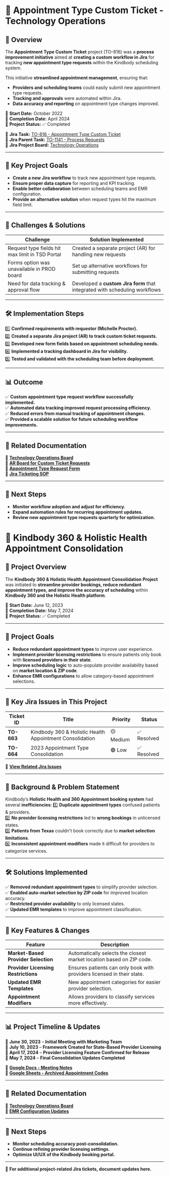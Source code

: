 # 📅 Appointment Type Custom Ticket - Technology Operations

## 📌 Overview
The **Appointment Type Custom Ticket** project (TO-816) was a **process improvement initiative** aimed at **creating a custom workflow in Jira** for tracking **new appointment type requests** within the Kindbody scheduling system.  

This initiative **streamlined appointment management**, ensuring that:
- **Providers and scheduling teams** could easily submit new appointment type requests.
- **Tracking and approvals** were automated within Jira.
- **Data accuracy and reporting** on appointment type changes improved.  

📅 **Start Date:** October 2022  
📅 **Completion Date:** April 2024  
🎯 **Project Status:** ✅ Completed  

📂 **Jira Task:** [TO-816 - Appointment Type Custom Ticket](https://kindbody.atlassian.net/browse/TO-816)  
📂 **Jira Parent Task:** [TO-1141 - Process Requests](https://kindbody.atlassian.net/browse/TO-1141)  
📂 **Jira Project Board:** [Technology Operations](https://kindbody.atlassian.net/secure/BrowseProject.jspa?id=10043)  

---

## 🔹 **Key Project Goals**
- **Create a new Jira workflow** to track new appointment type requests.
- **Ensure proper data capture** for reporting and KPI tracking.
- **Enable better collaboration** between scheduling teams and EMR configuration.
- **Provide an alternative solution** when request types hit the maximum field limit.

---

## 🔎 **Challenges & Solutions**
| **Challenge** | **Solution Implemented** |
|--------------|--------------------------|
| Request type fields hit max limit in TSD Portal | Created a separate project (AR) for handling new requests |
| Forms option was unavailable in PROD board | Set up alternative workflows for submitting requests |
| Need for data tracking & approval flow | Developed a **custom Jira form** that integrated with scheduling workflows |

---

## 🛠 **Implementation Steps**
1️⃣ **Confirmed requirements with requestor (Michelle Proctor).**  
2️⃣ **Created a separate Jira project (AR) to track custom ticket requests.**  
3️⃣ **Developed new form fields based on appointment scheduling needs.**  
4️⃣ **Implemented a tracking dashboard in Jira for visibility.**  
5️⃣ **Tested and validated with the scheduling team before deployment.**  

---

## 📊 **Outcome**
✅ **Custom appointment type request workflow successfully implemented.**  
✅ **Automated data tracking improved request processing efficiency.**  
✅ **Reduced errors from manual tracking of appointment changes.**  
✅ **Provided a scalable solution for future scheduling workflow improvements.**  

---

## 📂 **Related Documentation**
📂 **[Technology Operations Board](https://kindbody.atlassian.net/browse/TO-816)**  
📂 **[AR Board for Custom Ticket Requests](https://kindbody.atlassian.net/jira/servicedesk/projects/AR/queues/custom/242)**  
📂 **[Appointment Type Request Form](https://kindbody.atlassian.net/servicedesk/customer/portal/27/group/71/create/194)**  
📂 **[Jira Ticketing SOP](https://docs.google.com/spreadsheets/d/1V0jLHtA1CkP_21_MWd9lKHkVKzbiMmD3uplK58rhS4g/edit#gid=0)**  

---

## 🚀 **Next Steps**
- **Monitor workflow adoption and adjust for efficiency.**  
- **Expand automation rules for recurring appointment updates.**  
- **Review new appointment type requests quarterly for optimization.**  


# 🏥 Kindbody 360 & Holistic Health Appointment Consolidation

## 📌 Project Overview
The **Kindbody 360 & Holistic Health Appointment Consolidation Project** was initiated to **streamline provider bookings, reduce redundant appointment types, and improve the accuracy of scheduling** within **Kindbody 360 and the Holistic Health platform**.

📅 **Start Date:** June 12, 2023  
📅 **Completion Date:** May 7, 2024  
🎯 **Project Status:** ✅ Completed  

---

## 🔑 **Project Goals**
- **Reduce redundant appointment types** to improve user experience.
- **Implement provider licensing restrictions** to ensure patients only book with **licensed providers in their state**.
- **Improve scheduling logic** to auto-populate provider availability based on **market location & ZIP code**.
- **Enhance EMR configurations** to allow category-based appointment selections.

---

## 🔹 **Key Jira Issues in This Project**
| **Ticket ID** | **Title** | **Priority** | **Status** |
|-------------|-------------------------------|------------|-------------|
| **TO-663** | Kindbody 360 & Holistic Health Appointment Consolidation | 🟡 Medium | ✅ Resolved |
| **TO-664** | 2023 Appointment Type Consolidation | 🟢 Low | ✅ Resolved |

📂 **[View Related Jira Issues](https://kindbody.atlassian.net/browse/TO-663)**  

---

## 📜 **Background & Problem Statement**
Kindbody’s **Holistic Health and 360 Appointment booking system** had several **inefficiencies**:
1️⃣ **Duplicate appointment types** confused patients & providers.  
2️⃣ **No provider licensing restrictions** led to **wrong bookings** in unlicensed states.  
3️⃣ **Patients from Texas** couldn't book correctly due to **market selection limitations**.  
4️⃣ **Inconsistent appointment modifiers** made it difficult for providers to categorize services.  

---

## 🛠 **Solutions Implemented**
✅ **Removed redundant appointment types** to simplify provider selection.  
✅ **Enabled auto-market selection by ZIP code** for improved location accuracy.  
✅ **Restricted provider availability** to only licensed states.  
✅ **Updated EMR templates** to improve appointment classification.

---

## 🔎 **Key Features & Changes**
| **Feature** | **Description** |
|------------|----------------|
| **Market-Based Provider Selection** | Automatically selects the closest market location based on ZIP code. |
| **Provider Licensing Restrictions** | Ensures patients can only book with providers licensed in their state. |
| **Updated EMR Templates** | New appointment categories for easier provider selection. |
| **Appointment Modifiers** | Allows providers to classify services more effectively. |

---

## 📊 **Project Timeline & Updates**
📆 **June 30, 2023** – **Initial Meeting with Marketing Team**  
📆 **July 10, 2023** – **Framework Created for State-Based Provider Licensing**  
📆 **April 17, 2024** – **Provider Licensing Feature Confirmed for Release**  
📆 **May 7, 2024** – **Final Consolidation Updates Completed**  

📂 **[Google Docs - Meeting Notes](https://docs.google.com/document/d/1r86MKLQKDexb8pFtmwZXaZryYpSBw6YyCP0_9_VIuU4/edit)**  
📂 **[Google Sheets - Archived Appointment Codes](https://docs.google.com/spreadsheets/d/1rR1-PKHsdadCyr9Nje_YIBjblx3UawiYqDm0oWN4BXA/edit#gid=593685186)**  

---

## 📂 **Related Documentation**
📂 **[Technology Operations Board](https://kindbody.atlassian.net/browse/TO-663)**  
📂 **[EMR Configuration Updates](https://portal.kindbody.com/booking-quiz?q=3)**  

---

## 🚀 **Next Steps**
- **Monitor scheduling accuracy post-consolidation.**  
- **Continue refining provider licensing settings.**  
- **Optimize UI/UX of the Kindbody booking portal.**  

---
📌 **For additional project-related Jira tickets, document updates here.**
